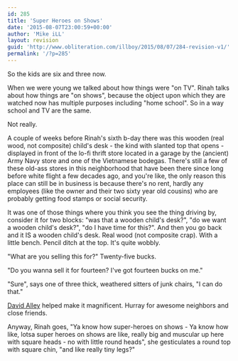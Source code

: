 ```yaml
---
id: 285
title: 'Super Heroes on Shows'
date: '2015-08-07T23:00:59+00:00'
author: 'Mike iLL'
layout: revision
guid: 'http://www.obliteration.com/illboy/2015/08/07/284-revision-v1/'
permalink: '/?p=285'
---
```


So the kids are six and three now.

When we were young we talked about how things were "on TV". Rinah talks about how things are "on shows", because the object upon which they are watched now has multiple purposes including "home school". So in a way school and TV are the same.

Not really.

A couple of weeks before Rinah's sixth b-day there was this wooden (real wood, not composite) child's desk - the kind with slanted top that opens - displayed in front of the lo-fi thrift store located in a garage by the (ancient) Army Navy store and one of the Vietnamese bodegas. There's still a few of these old-ass stores in this neighborhood that have been there since long before white flight a few decades ago, and you're like, the only reason this place can still be in business is because there's no rent, hardly any employees (like the owner and their two sixty year old cousins) who are probably getting food stamps or social security.

It was one of those things where you think you see the thing driving by, consider it for two blocks: "was that a wooden child's desk?", "do we want a wooden child's desk?", "do I have time for this?". And then you go back and it IS a wooden child's desk. Real wood (not composite crap). With a little bench. Pencil ditch at the top. It's quite wobbly.

"What are you selling this for?" Twenty-five bucks.

"Do you wanna sell it for fourteen? I've got fourteen bucks on me."

"Sure", says one of three thick, weathered sitters of junk chairs, "I can do that."

<a title="David and Amy Alley Website" href="http://www.alleycraft.com">David Alley</a> helped make it magnificent. Hurray for awesome neighbors and close friends.

Anyway, Rinah goes, "Ya know how super-heroes on shows - Ya know how like, lotsa super heroes on shows are like, really big and muscular up here with square heads - no with little round heads", she gesticulates a round top with square chin, "and like really tiny legs?"